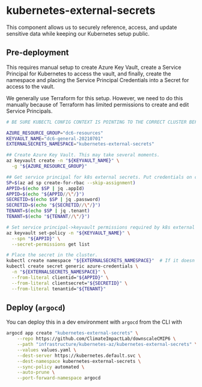 # kubernetes-external-secrets
This component allows us to securely reference, access, and update sensitive data while keeping our Kubernetes setup public.

## Pre-deployment
This requires manual setup to create Azure Key Vault, create a Service Principal for Kubernetes to access the vault, and finally, create the namespace and placing the Service Principal Credentials into a Secret for access to the vault.

We generally use Terraform for this setup. However, we need to do this manually because of Terraform has limited permissions to create and edit Service Principals.
```bash
# BE SURE KUBECTL CONFIG CONTEXT IS POINTING TO THE CORRECT CLUSTER BEFORE YOU BEGIN!

AZURE_RESOURCE_GROUP="dc6-resources"
KEYVAULT_NAME="dc6-general-20210701"
EXTERNALSECRETS_NAMESPACE="kubernetes-external-secrets"

## Create Azure Key Vault. This may take several moments.
az keyvault create -n "${KEYVAULT_NAME}" \
  -g "${AZURE_RESOURCE_GROUP}"

## Get service principal for k8s external secrets. Put credentials on cluster secret
SP=$(az ad sp create-for-rbac --skip-assignment)
APPID=$(echo $SP | jq .appId)
APPID=$(echo "${APPID//\"/}")
SECRETID=$(echo $SP | jq .password)
SECRETID=$(echo "${SECRETID//\"/}")
TENANT=$(echo $SP | jq .tenant)
TENANT=$(echo "${TENANT//\"/}")

# Set service principal->keyvault permissions required by k8s external secrets.
az keyvault set-policy -n "${KEYVAULT_NAME}" \
  --spn "${APPID}" \
  --secret-permissions get list

# Place the secret in the cluster.
kubectl create namespace "${EXTERNALSECRETS_NAMESPACE}"  # If it doesn't already exist.
kubectl create secret generic azure-credentials \
  -n "${EXTERNALSECRETS_NAMESPACE}" \
  --from-literal clientid="${APPID}" \
  --from-literal clientsecret="${SECRETID}" \
  --from-literal tenantid="${TENANT}"
```

## Deploy (`argocd`)

You can deploy this in a dev environment with `argocd` from the CLI with

```bash
argocd app create "kubernetes-external-secrets" \
    --repo https://github.com/ClimateImpactLab/downscaleCMIP6 \
    --path "infrastructure/kubernetes-az/kubernetes-external-secrets" \
    --values values.yaml \
    --dest-server https://kubernetes.default.svc \
    --dest-namespace kubernetes-external-secrets \
    --sync-policy automated \
    --auto-prune \
    --port-forward-namespace argocd
```
